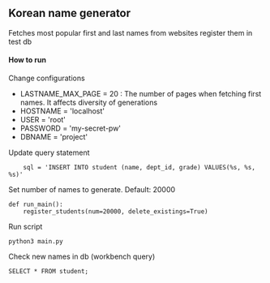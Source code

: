 ## Korean name generator

Fetches most popular first and last names from websites
register them in test db

#### How to run

Change configurations
- LASTNAME_MAX_PAGE = 20 : The number of pages when fetching first names. It affects diversity of generations
- HOSTNAME = 'localhost'
- USER = 'root'
- PASSWORD = 'my-secret-pw'
- DBNAME = 'project'

Update query statement
```
    sql = 'INSERT INTO student (name, dept_id, grade) VALUES(%s, %s, %s)'
```

Set number of names to generate. Default: 20000
```buildoutcfg
def run_main():
    register_students(num=20000, delete_existings=True)
```

Run script
```buildoutcfg
python3 main.py
```

Check new names in db (workbench query)
```
SELECT * FROM student;
```